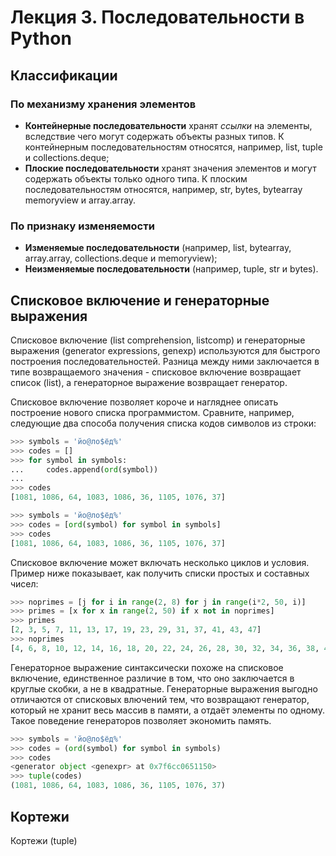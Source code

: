# Лекция 3. Последовательности в Python

## Классификации

### По механизму хранения элементов

* __Контейнерные последовательности__ хранят _ссылки_ на элементы, вследствие чего могут содержать объекты разных типов. К контейнерным последовательностям относятся, например, list, tuple и collections.deque;
* __Плоские последовательности__ хранят значения элементов и могут содержать объекты только одного типа. К плоским последовательностям относятся, например, str, bytes, bytearray memoryview и array.array.

### По признаку изменяемости

* __Изменяемые последовательности__ (например, list, bytearray, array.array, collections.deque и memoryview);
* __Неизменяемые последовательности__ (например, tuple, str и bytes).

## Списковое включение и генераторные выражения

Списковое включение (list comprehension, listcomp) и генераторные выражения (generator expressions, genexp) используются для быстрого построения последовательностей. Разница между ними заключается в типе возвращаемого значения - списковое включение возвращает список (list), а генераторное выражение возвращает генератор.

Списковое включение позволяет короче и нагляднее описать построение нового списка программистом. Сравните, например, следующие два способа получения списка кодов символов из строки:

```python
>>> symbols = 'йо@ло$ёд%'
>>> codes = []
>>> for symbol in symbols:
...     codes.append(ord(symbol))
...
>>> codes
[1081, 1086, 64, 1083, 1086, 36, 1105, 1076, 37]
```

```python
>>> symbols = 'йо@ло$ёд%'
>>> codes = [ord(symbol) for symbol in symbols]
>>> codes
[1081, 1086, 64, 1083, 1086, 36, 1105, 1076, 37]
```

Cписковое включение может включать несколько циклов и условия. Пример ниже показывает, как получить списки простых и составных чисел:

```python
>>> noprimes = [j for i in range(2, 8) for j in range(i*2, 50, i)]
>>> primes = [x for x in range(2, 50) if x not in noprimes]
>>> primes
[2, 3, 5, 7, 11, 13, 17, 19, 23, 29, 31, 37, 41, 43, 47]
>>> noprimes
[4, 6, 8, 10, 12, 14, 16, 18, 20, 22, 24, 26, 28, 30, 32, 34, 36, 38, 40, 42, 44, 46, 48, 6, 9, 12, 15, 18, 21, 24, 27, 30, 33, 36, 39, 42, 45, 48, 8, 12, 16, 20, 24, 28, 32, 36, 40, 44, 48, 10, 15, 20, 25, 30, 35, 40, 45, 12, 18, 24, 30, 36, 42, 48, 14, 21, 28, 35, 42, 49]
```

Генераторное выражение синтаксически похоже на списковое включение, единственное различие в том, что оно заключается в круглые скобки, а не в квадратные. Генераторные выражения выгодно отличаются от списковых влючений тем, что возвращают генератор, который не хранит весь массив в памяти, а отдаёт элементы по одному. Такое поведение генераторов позволяет экономить память.

```python
>>> symbols = 'йо@ло$ёд%'
>>> codes = (ord(symbol) for symbol in symbols)
>>> codes
<generator object <genexpr> at 0x7f6cc0651150>
>>> tuple(codes)
(1081, 1086, 64, 1083, 1086, 36, 1105, 1076, 37)
```

## Кортежи 

Кортежи (tuple) 
